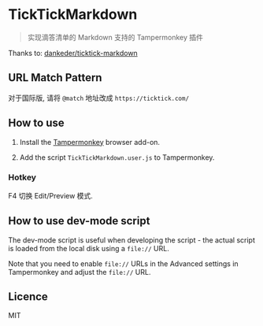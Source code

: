 # TickTickMarkdown

>实现滴答清单的 Markdown 支持的 Tampermonkey 插件

Thanks to: [dankeder/ticktick-markdown](https://github.com/dankeder/ticktick-markdown/blob/master/TickTickMarkdown.user.js)

## URL Match Pattern

对于国际版, 请将 `@match` 地址改成 `https://ticktick.com/`

## How to use

1. Install the [Tampermonkey](http://tampermonkey.net/) browser add-on.

2. Add the script `TickTickMarkdown.user.js` to Tampermonkey.

### Hotkey

F4 切换 Edit/Preview 模式.

## How to use dev-mode script

The dev-mode script is useful when developing the script - the actual script is
loaded from the local disk using a `file://` URL.

Note that you need to enable `file://` URLs in the Advanced settings in
Tampermonkey and adjust the `file://` URL.

## Licence

MIT
